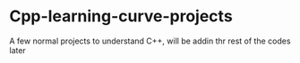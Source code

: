 # Cpp-learning-curve-projects
A few normal projects to understand C++, will be addin thr rest of the codes later
